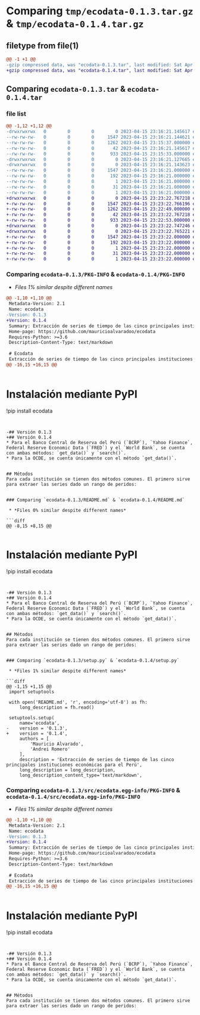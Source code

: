 # Comparing `tmp/ecodata-0.1.3.tar.gz` & `tmp/ecodata-0.1.4.tar.gz`

## filetype from file(1)

```diff
@@ -1 +1 @@
-gzip compressed data, was "ecodata-0.1.3.tar", last modified: Sat Apr 15 23:16:21 2023, max compression
+gzip compressed data, was "ecodata-0.1.4.tar", last modified: Sat Apr 15 23:23:22 2023, max compression
```

## Comparing `ecodata-0.1.3.tar` & `ecodata-0.1.4.tar`

### file list

```diff
@@ -1,12 +1,12 @@
-drwxrwxrwx   0        0        0        0 2023-04-15 23:16:21.145617 ecodata-0.1.3/
--rw-rw-rw-   0        0        0     1547 2023-04-15 23:16:21.144621 ecodata-0.1.3/PKG-INFO
--rw-rw-rw-   0        0        0     1262 2023-04-15 23:15:37.000000 ecodata-0.1.3/README.md
--rw-rw-rw-   0        0        0       42 2023-04-15 23:16:21.145617 ecodata-0.1.3/setup.cfg
--rw-rw-rw-   0        0        0      933 2023-04-15 23:15:33.000000 ecodata-0.1.3/setup.py
-drwxrwxrwx   0        0        0        0 2023-04-15 23:16:21.127665 ecodata-0.1.3/src/
-drwxrwxrwx   0        0        0        0 2023-04-15 23:16:21.143623 ecodata-0.1.3/src/ecodata.egg-info/
--rw-rw-rw-   0        0        0     1547 2023-04-15 23:16:21.000000 ecodata-0.1.3/src/ecodata.egg-info/PKG-INFO
--rw-rw-rw-   0        0        0      192 2023-04-15 23:16:21.000000 ecodata-0.1.3/src/ecodata.egg-info/SOURCES.txt
--rw-rw-rw-   0        0        0        1 2023-04-15 23:16:21.000000 ecodata-0.1.3/src/ecodata.egg-info/dependency_links.txt
--rw-rw-rw-   0        0        0       31 2023-04-15 23:16:21.000000 ecodata-0.1.3/src/ecodata.egg-info/requires.txt
--rw-rw-rw-   0        0        0        1 2023-04-15 23:16:21.000000 ecodata-0.1.3/src/ecodata.egg-info/top_level.txt
+drwxrwxrwx   0        0        0        0 2023-04-15 23:23:22.767218 ecodata-0.1.4/
+-rw-rw-rw-   0        0        0     1547 2023-04-15 23:23:22.766196 ecodata-0.1.4/PKG-INFO
+-rw-rw-rw-   0        0        0     1262 2023-04-15 23:22:49.000000 ecodata-0.1.4/README.md
+-rw-rw-rw-   0        0        0       42 2023-04-15 23:23:22.767218 ecodata-0.1.4/setup.cfg
+-rw-rw-rw-   0        0        0      933 2023-04-15 23:22:53.000000 ecodata-0.1.4/setup.py
+drwxrwxrwx   0        0        0        0 2023-04-15 23:23:22.747246 ecodata-0.1.4/src/
+drwxrwxrwx   0        0        0        0 2023-04-15 23:23:22.765221 ecodata-0.1.4/src/ecodata.egg-info/
+-rw-rw-rw-   0        0        0     1547 2023-04-15 23:23:22.000000 ecodata-0.1.4/src/ecodata.egg-info/PKG-INFO
+-rw-rw-rw-   0        0        0      192 2023-04-15 23:23:22.000000 ecodata-0.1.4/src/ecodata.egg-info/SOURCES.txt
+-rw-rw-rw-   0        0        0        1 2023-04-15 23:23:22.000000 ecodata-0.1.4/src/ecodata.egg-info/dependency_links.txt
+-rw-rw-rw-   0        0        0       31 2023-04-15 23:23:22.000000 ecodata-0.1.4/src/ecodata.egg-info/requires.txt
+-rw-rw-rw-   0        0        0        1 2023-04-15 23:23:22.000000 ecodata-0.1.4/src/ecodata.egg-info/top_level.txt
```

### Comparing `ecodata-0.1.3/PKG-INFO` & `ecodata-0.1.4/PKG-INFO`

 * *Files 1% similar despite different names*

```diff
@@ -1,10 +1,10 @@
 Metadata-Version: 2.1
 Name: ecodata
-Version: 0.1.3
+Version: 0.1.4
 Summary: Extracción de series de tiempo de las cinco principales instituciones económicas para el Perú
 Home-page: https://github.com/mauricioalvaradoo/ecodata
 Requires-Python: >=3.6
 Description-Content-Type: text/markdown
 
 # Ecodata
 Extracción de series de tiempo de las cinco principales instituciones económicas para el Perú:
@@ -16,15 +16,15 @@
 
 ```
 # Instalación mediante PyPI
 !pip install ecodata
 ```
 
 
-## Versión 0.1.3
+## Versión 0.1.4
 * Para el Banco Central de Reserva del Perú (`BCRP`), `Yahoo Finance`, Federal Reserve Economic Data (`FRED`) y el `World Bank`, se cuenta con ambas métodos: `get_data()` y `search()`.
 * Para la OCDE, se cuenta únicamente con el método `get_data()`.
 
 
 ## Métodos
 Para cada institución se tienen dos métodos comunes. El primero sirve para extraer las series dado un rango de peridos:
 ```
```

### Comparing `ecodata-0.1.3/README.md` & `ecodata-0.1.4/README.md`

 * *Files 0% similar despite different names*

```diff
@@ -8,15 +8,15 @@
 
 ```
 # Instalación mediante PyPI
 !pip install ecodata
 ```
 
 
-## Versión 0.1.3
+## Versión 0.1.4
 * Para el Banco Central de Reserva del Perú (`BCRP`), `Yahoo Finance`, Federal Reserve Economic Data (`FRED`) y el `World Bank`, se cuenta con ambas métodos: `get_data()` y `search()`.
 * Para la OCDE, se cuenta únicamente con el método `get_data()`.
 
 
 ## Métodos
 Para cada institución se tienen dos métodos comunes. El primero sirve para extraer las series dado un rango de peridos:
 ```
```

### Comparing `ecodata-0.1.3/setup.py` & `ecodata-0.1.4/setup.py`

 * *Files 1% similar despite different names*

```diff
@@ -1,15 +1,15 @@
 import setuptools
 
 with open('README.md', 'r', encoding='utf-8') as fh:
     long_description = fh.read()
     
 setuptools.setup(
     name='ecodata',
-    version = '0.1.3',
+    version = '0.1.4',
     authors = [
         'Mauricio Alvarado',
         'Andrei Romero'
     ],
     description = 'Extracción de series de tiempo de las cinco principales instituciones económicas para el Perú',
     long_description = long_description,
     long_description_content_type='text/markdown',
```

### Comparing `ecodata-0.1.3/src/ecodata.egg-info/PKG-INFO` & `ecodata-0.1.4/src/ecodata.egg-info/PKG-INFO`

 * *Files 1% similar despite different names*

```diff
@@ -1,10 +1,10 @@
 Metadata-Version: 2.1
 Name: ecodata
-Version: 0.1.3
+Version: 0.1.4
 Summary: Extracción de series de tiempo de las cinco principales instituciones económicas para el Perú
 Home-page: https://github.com/mauricioalvaradoo/ecodata
 Requires-Python: >=3.6
 Description-Content-Type: text/markdown
 
 # Ecodata
 Extracción de series de tiempo de las cinco principales instituciones económicas para el Perú:
@@ -16,15 +16,15 @@
 
 ```
 # Instalación mediante PyPI
 !pip install ecodata
 ```
 
 
-## Versión 0.1.3
+## Versión 0.1.4
 * Para el Banco Central de Reserva del Perú (`BCRP`), `Yahoo Finance`, Federal Reserve Economic Data (`FRED`) y el `World Bank`, se cuenta con ambas métodos: `get_data()` y `search()`.
 * Para la OCDE, se cuenta únicamente con el método `get_data()`.
 
 
 ## Métodos
 Para cada institución se tienen dos métodos comunes. El primero sirve para extraer las series dado un rango de peridos:
 ```
```

